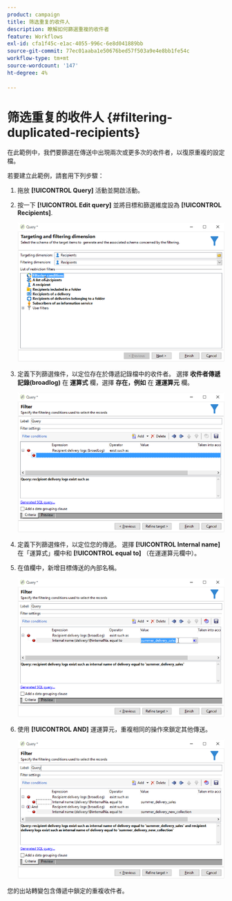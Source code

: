 ```yaml
---
product: campaign
title: 筛选重复的收件人
description: 瞭解如何篩選重複的收件者
feature: Workflows
exl-id: cfa1f45c-e1ac-4055-996c-6e8d041889bb
source-git-commit: 77ec01aaba1e50676bed57f503a9e4e8bb1fe54c
workflow-type: tm+mt
source-wordcount: '147'
ht-degree: 4%

---
```


# 筛选重复的收件人 {#filtering-duplicated-recipients}



在此範例中，我們要篩選在傳送中出現兩次或更多次的收件者，以復原重複的設定檔。

若要建立此範例，請套用下列步驟：

1. 拖放 **[!UICONTROL Query]** 活動並開啟活動。
1. 按一下 **[!UICONTROL Edit query]** 並將目標和篩選維度設為 **[!UICONTROL Recipients]**.

   ![](assets/query_recipients_1.png)

1. 定義下列篩選條件，以定位存在於傳遞記錄檔中的收件者。 選擇 **收件者傳遞記錄(broadlog)** 在 **運算式** 欄，選擇 **存在，例如** 在 **運運算元** 欄。

   ![](assets/query_recipients_2.png)

1. 定義下列篩選條件，以定位您的傳遞。 選擇 **[!UICONTROL Internal name]** 在「運算式」欄中和 **[!UICONTROL equal to]** （在運運算元欄中）。
1. 在值欄中，新增目標傳送的內部名稱。

   ![](assets/query_recipients_3.png)

1. 使用 **[!UICONTROL AND]** 運運算元，重複相同的操作來鎖定其他傳送。

   ![](assets/query_recipients_4.png)

您的出站轉變包含傳遞中鎖定的重複收件者。
